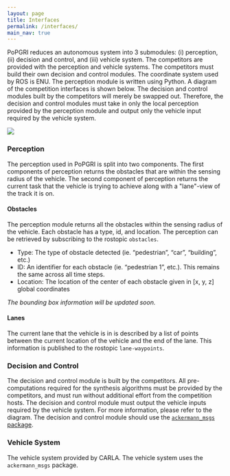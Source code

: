 ```yaml
---
layout: page
title: Interfaces
permalink: /interfaces/
main_nav: true
---
```

PoPGRI reduces an autonomous system into 3 submodules: (i) perception, (ii) decision and control, and (iii) vehicle system. The competitors are provided with the perception and vehicle systems. The competitors must build their own decision and control modules.
The coordinate system used by ROS is ENU. The perception module is written using Python.
A diagram of the competition interfaces is shown below. The decision and control modules built by the competitors will merely be swapped out. Therefore, the decision and control modules must take in only the local perception provided by the perception module and output only the vehicle input required by the vehicle system.

 <img src="/Race/assets/interface.png">

### Perception
The perception used in PoPGRI is split into two components. The first components of perception returns the obstacles that are within the sensing radius of the vehicle. The second component of perception returns the current task that the vehicle is trying to achieve along with a "lane"-view of the track it is on.

#### Obstacles
The perception module returns all the obstacles within the sensing radius of the vehicle. Each obstacle has a type, id, and location. The perception can be retrieved by subscribing to the rostopic `obstacles`.
- Type: The type of obstacle detected (ie. “pedestrian”, “car”, “building”, etc.)
- ID: An identifier for each obstacle (ie. “pedestrian 1”, etc.). This remains the same across all time steps.
- Location: The location of the center of each obstacle given in [x, y, z] global coordinates

*The bounding box information will be updated soon.*


#### Lanes
The current lane that the vehicle is in is described by a list of points between the current location of the vehicle and the end of the lane. This information is published to the rostopic `lane-waypoints`.

### Decision and Control
The decision and control module is built by the competitors. All pre-computations required for the synthesis algorithms must be provided by the competitors, and must run without additional effort from the competition hosts. The decision and control module must output the vehicle inputs required by the vehicle system. For more information, please refer to the diagram.
The decision and control module should use the [`ackermann_msgs` package](http://wiki.ros.org/ackermann_msgs).

### Vehicle System
The vehicle system provided by CARLA. The vehicle system uses the `ackermann_msgs` package.
